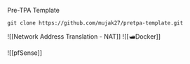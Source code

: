 Pre-TPA Template
```
git clone https://github.com/mujak27/pretpa-template.git
```

![[Network Address Translation - NAT]]
![[🛥️Docker]]

![[pfSense]]

